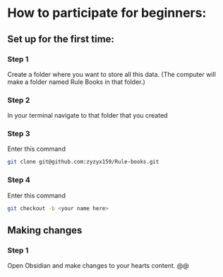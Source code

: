 # How to participate for beginners:
## Set up for the first time:
### Step 1
Create a folder where you want to store all this data. (The computer will make a folder named Rule Books in that folder.)
### Step 2
In your terminal navigate to that folder that you created
### Step 3
Enter this command
``` bash
git clone git@github.com:zyzyx159/Rule-books.git
```
### Step 4
Enter this command
``` bash
git checkout -b <your name here>
```

## Making changes
### Step 1
Open Obsidian and make changes to your hearts content.
@@